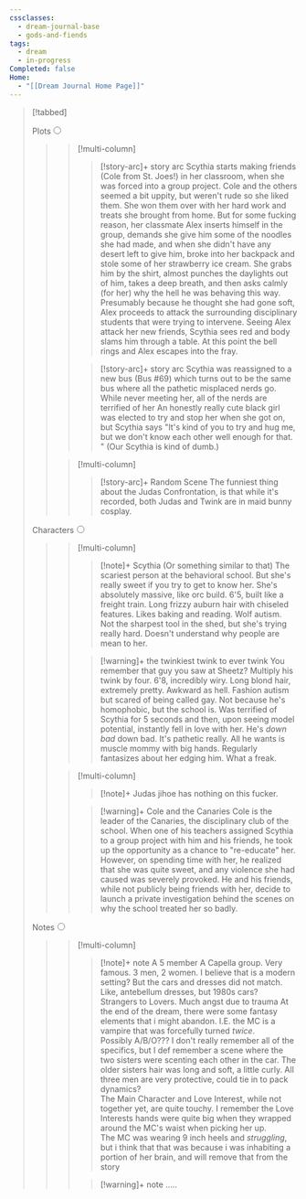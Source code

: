 ```yaml
---
cssclasses:
  - dream-journal-base
  - gods-and-fiends
tags:
  - dream
  - in-progress
Completed: false
Home:
  - "[[Dream Journal Home Page]]"
---
```

> [!tabbed]
>
> <label>Plots<input type="radio" name="test" /></label>
>
>>> [!multi-column]
>>>
>>>> [!story-arc]+ story arc
>>>> Scythia starts making friends (Cole from St. Joes!) in her classroom, when she was forced into a group project. Cole and the others seemed a bit uppity, but weren't rude so she liked them. She won them over with her hard work and treats she brought from home.
>>>> But for some fucking reason, her classmate Alex inserts himself in the group, demands she give him some of the noodles she had made, and when she didn't have any desert left to give him, broke into her backpack and stole some of her strawberry ice cream. She grabs him by the shirt, almost punches the daylights out of him, takes a deep breath, and then asks calmly (for her) why the hell he was behaving this way.
>>>> Presumably because he thought she had gone soft, Alex proceeds to attack the surrounding disciplinary students that were trying to intervene. Seeing Alex attack her new friends, Scythia sees red and body slams him through a table. At this point the bell rings and Alex escapes into the fray. 
>>>
>>>> [!story-arc]+ story arc
>>>> Scythia was reassigned to a new bus (Bus #69) which turns out to be the same bus where all the pathetic misplaced nerds go. While never meeting her, all of the nerds are terrified of her An honestly really cute black girl was elected to try and stop her when she got on, but Scythia says "It's kind of you to try and hug me, but we don't know each other well enough for that. " (Our Scythia is kind of dumb.) 
>>
>>> [!multi-column]
>>>
>>>> [!story-arc]+ Random Scene
>>>> The funniest thing about the Judas Confrontation, is that while it's recorded, both Judas and Twink are in maid bunny cosplay.
>>>
>
> <label>Characters<input type="radio" name="test" /></label>
>
>>> [!multi-column]
>>>
>>>> [!note]+ Scythia (Or something similar to that)
>>>> The scariest person at the behavioral school. But she's really sweet if you try to get to know her. She's absolutely massive, like orc build. 6'5, built like a freight train. Long frizzy auburn hair with chiseled features. Likes baking and reading. Wolf autism. Not the sharpest tool in the shed, but she's trying really hard. Doesn't understand why people are mean to her.
>>>
>>>> [!warning]+ the twinkiest twink to ever twink
>>>> You remember that guy you saw at Sheetz? Multiply his twink by four. 6'8, incredibly wiry. Long blond hair, extremely pretty. Awkward as hell. Fashion autism but scared of being called gay. Not because he's homophobic, but the school is. Was terrified of Scythia for 5 seconds and then, upon seeing model potential, instantly fell in love with her. He's *down bad* down bad. It's pathetic really. All he wants is muscle mommy with big hands. Regularly fantasizes about her edging him. What a freak. 
>>
>>> [!multi-column]
>>>
>>>> [!note]+ Judas
>>>> jihoe has nothing on this fucker. 
>>>
>>>> [!warning]+ Cole and the Canaries
>>>> Cole is the leader of the Canaries, the disciplinary club of the school. When one of his teachers assigned Scythia to a group project with him and his friends, he took up the opportunity as a chance to "re-educate" her. However, on spending time with her, he realized that she was quite sweet, and any violence she had caused was severely provoked. He and his friends, while not publicly being friends with her, decide to launch a private investigation behind the scenes on why the school treated her so badly.
>>
>
> <label>Notes<input type="radio" name="test" /></label>
>
>>> [!multi-column]
>>>
>>>> [!note]+ note
>>>> A 5 member A Capella group. Very famous. 3 men, 2 women. I believe that is a modern setting? But the cars and dresses did not match. Like, antebellum dresses, but 1980s cars?  
>>>> Strangers to Lovers. Much angst due to trauma 
>>>> At the end of the dream, there were some fantasy elements that i might abandon. I.E. the MC is a vampire that was forcefully turned *twice*.  
>>>> Possibly A/B/O??? I don't really remember all of the specifics, but I def remember a scene where the two sisters were scenting each other in the car. The older sisters hair was long and soft, a little curly. All three men are very protective, could tie in to pack dynamics?  
>>>> The Main Character and Love Interest, while not together yet, are quite touchy. I remember the Love Interests hands were quite big when they wrapped around the MC's waist when picking her up.  
>>>> The MC was wearing 9 inch heels and *struggling*, but i think that that was because i was inhabiting a portion of her brain, and will remove that from the story
>>>
>>>> [!warning]+ note
>>>> .....
>>
>